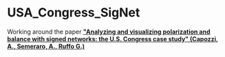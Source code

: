 # USA_Congress_SigNet
Working around the paper __["Analyzing and visualizing polarization and balance with signed networks: the U.S. Congress case study" (Capozzi, A., Semeraro, A., Ruffo G.)](https://academic.oup.com/comnet/article-abstract/11/4/cnad027/7238428)__
